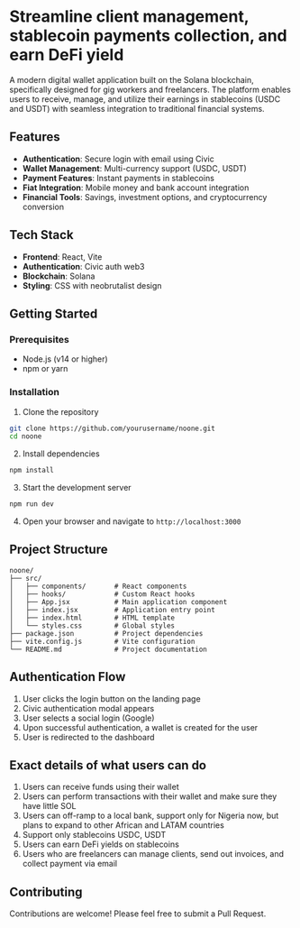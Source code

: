# Streamline client management, stablecoin payments collection, and earn DeFi yield

A modern digital wallet application built on the Solana blockchain, specifically designed for gig workers and freelancers. The platform enables users to receive, manage, and utilize their earnings in stablecoins (USDC and USDT) with seamless integration to traditional financial systems.

## Features

- **Authentication**: Secure login with email using Civic
- **Wallet Management**: Multi-currency support (USDC, USDT)
- **Payment Features**: Instant payments in stablecoins
- **Fiat Integration**: Mobile money and bank account integration
- **Financial Tools**: Savings, investment options, and cryptocurrency conversion

## Tech Stack

- **Frontend**: React, Vite
- **Authentication**: Civic auth web3
- **Blockchain**: Solana
- **Styling**: CSS with neobrutalist design

## Getting Started

### Prerequisites

- Node.js (v14 or higher)
- npm or yarn

### Installation

1. Clone the repository
```bash
git clone https://github.com/yourusername/noone.git
cd noone
```

2. Install dependencies
```bash
npm install
```

3. Start the development server
```bash
npm run dev
```

4. Open your browser and navigate to `http://localhost:3000`

## Project Structure

```
noone/
├── src/
│   ├── components/       # React components
│   ├── hooks/            # Custom React hooks
│   ├── App.jsx           # Main application component
│   ├── index.jsx         # Application entry point
│   ├── index.html        # HTML template
│   └── styles.css        # Global styles
├── package.json          # Project dependencies
├── vite.config.js        # Vite configuration
└── README.md             # Project documentation
```

## Authentication Flow

1. User clicks the login button on the landing page
2. Civic authentication modal appears
3. User selects a social login (Google)
4. Upon successful authentication, a wallet is created for the user
5. User is redirected to the dashboard

## Exact details of what users can do
1. Users can receive funds using their wallet
2. Users can perform transactions with their wallet and make sure they have little SOL
3. Users can off-ramp to a local bank, support only for Nigeria now, but plans to expand to other African and LATAM countries
4. Support only stablecoins USDC, USDT
5. Users can earn DeFi yields on stablecoins
6. Users who are freelancers can manage clients, send out invoices, and collect payment via email

## Contributing

Contributions are welcome! Please feel free to submit a Pull Request.

